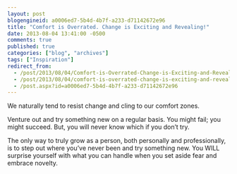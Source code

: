 ```yaml
---
layout: post
blogengineid: a0006ed7-5b4d-4b7f-a233-d71142672e96
title: "Comfort is Overrated. Change is Exciting and Revealing!"
date: 2013-08-04 13:41:00 -0500
comments: true
published: true
categories: ["blog", "archives"]
tags: ["Inspiration"]
redirect_from: 
  - /post/2013/08/04/Comfort-is-Overrated-Change-is-Exciting-and-Revealing
  - /post/2013/08/04/comfort-is-overrated-change-is-exciting-and-revealing
  - /post.aspx?id=a0006ed7-5b4d-4b7f-a233-d71142672e96
---
```

<!-- more -->

We naturally tend to resist change and cling to our comfort zones.

Venture out and try something new on a regular basis. You might fail; you might succeed. But, you will never know which if you don&rsquo;t try.

The only way to truly grow as a person, both personally and professionally, is to step out where you&rsquo;ve never been and try something new. You WILL surprise yourself with what you can handle when you set aside fear and embrace novelty.
